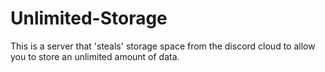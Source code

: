 # Unlimited-Storage
This is a server that 'steals' storage space from the discord cloud to allow you to store an unlimited amount of data. 
